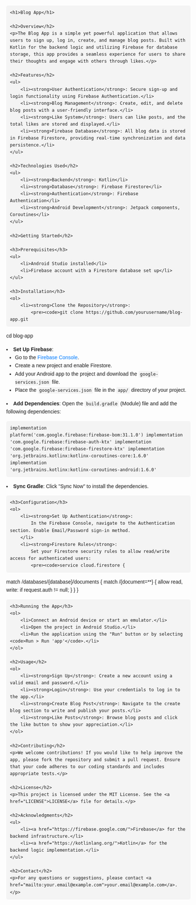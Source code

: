 <!DOCTYPE html>
<html lang="en">
<head>
    <meta charset="UTF-8">
    <meta name="viewport" content="width=device-width, initial-scale=1.0">
    <title>Blog App README</title>
    <style>
        body { font-family: Arial, sans-serif; line-height: 1.6; margin: 20px; }
        h1, h2, h3, h4 { color: #333; }
        pre { background: #f4f4f4; padding: 10px; border-radius: 5px; }
        code { background: #f4f4f4; padding: 2px 4px; border-radius: 3px; }
        a { color: #007BFF; text-decoration: none; }
        a:hover { text-decoration: underline; }
    </style>
</head>
<body>

    <h1>Blog App</h1>

    <h2>Overview</h2>
    <p>The Blog App is a simple yet powerful application that allows users to sign up, log in, create, and manage blog posts. Built with Kotlin for the backend logic and utilizing Firebase for database storage, this app provides a seamless experience for users to share their thoughts and engage with others through likes.</p>

    <h2>Features</h2>
    <ul>
        <li><strong>User Authentication</strong>: Secure sign-up and login functionality using Firebase Authentication.</li>
        <li><strong>Blog Management</strong>: Create, edit, and delete blog posts with a user-friendly interface.</li>
        <li><strong>Like System</strong>: Users can like posts, and the total likes are stored and displayed.</li>
        <li><strong>Firebase Database</strong>: All blog data is stored in Firebase Firestore, providing real-time synchronization and data persistence.</li>
    </ul>

    <h2>Technologies Used</h2>
    <ul>
        <li><strong>Backend</strong>: Kotlin</li>
        <li><strong>Database</strong>: Firebase Firestore</li>
        <li><strong>Authentication</strong>: Firebase Authentication</li>
        <li><strong>Android Development</strong>: Jetpack components, Coroutines</li>
    </ul>

    <h2>Getting Started</h2>

    <h3>Prerequisites</h3>
    <ul>
        <li>Android Studio installed</li>
        <li>Firebase account with a Firestore database set up</li>
    </ul>

    <h3>Installation</h3>
    <ol>
        <li><strong>Clone the Repository</strong>:
            <pre><code>git clone https://github.com/yourusername/blog-app.git
cd blog-app</code></pre>
        </li>
        <li><strong>Set Up Firebase</strong>:
            <ul>
                <li>Go to the <a href="https://console.firebase.google.com/">Firebase Console</a>.</li>
                <li>Create a new project and enable Firestore.</li>
                <li>Add your Android app to the project and download the <code>google-services.json</code> file.</li>
                <li>Place the <code>google-services.json</code> file in the <code>app/</code> directory of your project.</li>
            </ul>
        </li>
        <li><strong>Add Dependencies</strong>:
            Open the <code>build.gradle</code> (Module) file and add the following dependencies:
            <pre><code>implementation platform('com.google.firebase:firebase-bom:31.1.0')
implementation 'com.google.firebase:firebase-auth-ktx'
implementation 'com.google.firebase:firebase-firestore-ktx'
implementation 'org.jetbrains.kotlinx:kotlinx-coroutines-core:1.6.0'
implementation 'org.jetbrains.kotlinx:kotlinx-coroutines-android:1.6.0'</code></pre>
        </li>
        <li><strong>Sync Gradle</strong>: Click "Sync Now" to install the dependencies.</li>
    </ol>

    <h3>Configuration</h3>
    <ol>
        <li><strong>Set Up Authentication</strong>:
            In the Firebase Console, navigate to the Authentication section. Enable Email/Password sign-in method.
        </li>
        <li><strong>Firestore Rules</strong>:
            Set your Firestore security rules to allow read/write access for authenticated users:
            <pre><code>service cloud.firestore {
  match /databases/{database}/documents {
    match /{document=**} {
      allow read, write: if request.auth != null;
    }
  }
}</code></pre>
        </li>
    </ol>

    <h3>Running the App</h3>
    <ol>
        <li>Connect an Android device or start an emulator.</li>
        <li>Open the project in Android Studio.</li>
        <li>Run the application using the "Run" button or by selecting <code>Run > Run 'app'</code>.</li>
    </ol>

    <h2>Usage</h2>
    <ol>
        <li><strong>Sign Up</strong>: Create a new account using a valid email and password.</li>
        <li><strong>Login</strong>: Use your credentials to log in to the app.</li>
        <li><strong>Create Blog Post</strong>: Navigate to the create blog section to write and publish your posts.</li>
        <li><strong>Like Posts</strong>: Browse blog posts and click the like button to show your appreciation.</li>
    </ol>

    <h2>Contributing</h2>
    <p>We welcome contributions! If you would like to help improve the app, please fork the repository and submit a pull request. Ensure that your code adheres to our coding standards and includes appropriate tests.</p>

    <h2>License</h2>
    <p>This project is licensed under the MIT License. See the <a href="LICENSE">LICENSE</a> file for details.</p>

    <h2>Acknowledgments</h2>
    <ul>
        <li><a href="https://firebase.google.com/">Firebase</a> for the backend infrastructure.</li>
        <li><a href="https://kotlinlang.org/">Kotlin</a> for the backend logic implementation.</li>
    </ul>

    <h2>Contact</h2>
    <p>For any questions or suggestions, please contact <a href="mailto:your.email@example.com">your.email@example.com</a>.</p>

</body>
</html>
